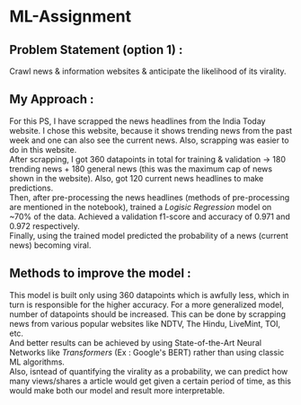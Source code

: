 # ML-Assignment

## Problem Statement (option 1) :  
Crawl news & information websites & anticipate the likelihood of its virality. <br>

## My Approach : <br>
For this PS, I have scrapped the news headlines from the India Today website. I chose this website, because it shows trending news from the past week and one can also see the current news. Also, scrapping was easier to do in this website. <br>
After scrapping, I got 360 datapoints in total for training & validation -> 180 trending news + 180 general news (this was the maximum cap of news shown in the website). Also, got 120 current news headlines to make predictions. <br>
Then, after pre-processing the news headlines (methods of pre-processing are mentioned in the notebook), trained a *Logisic Regression* model on ~70% of the data. Achieved a validation f1-score and accuracy of 0.971 and 0.972 respectively. <br>
Finally, using the trained model predicted the probability of a news (current news) becoming viral.

## Methods to improve the model : <br>
This model is built only using 360 datapoints which is awfully less, which in turn is responsible for the higher accuracy. For a more generalized model, number of datapoints should be increased. This can be done by scrapping news from various popular websites like NDTV, The Hindu, LiveMint, TOI, etc.<br>
And better results can be achieved by using State-of-the-Art Neural Networks like *Transformers* (Ex : Google's BERT) rather than using classic ML algorithms.<br>
Also, isntead of quantifying the virality as a probability, we can predict how many views/shares a article would get given a certain period of time, as this would make both our model and result more interpretable.
